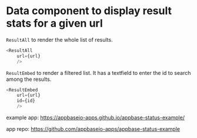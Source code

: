 # Data component to display result stats for a given url

```ResultAll``` to render the whole list of results.

```javascript
<ResultAll 
    url={url}
    />

```

```ResultEmbed``` to render a filtered list. It has a textfield to enter the id to search among the results.

```javascript
<ResultEmbed
    url={url}
    id={id}
    />
```

example app: https://appbaseio-apps.github.io/appbase-status-example/

app repo: https://github.com/appbaseio-apps/appbase-status-example